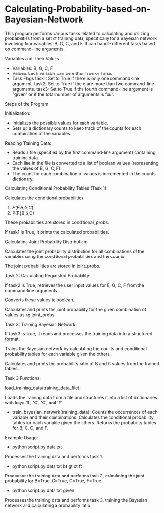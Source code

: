 # Calculating-Probability-based-on-Bayesian-Network
This program performs various tasks related to calculating and utilizing probabilities from a set of training data, specifically for a Bayesian network involving four variables: B, G, C, and F. It can handle different tasks based on command-line arguments.

Variables and Their Values
- Variables: B, G, C, F
- Values: Each variable can be either True or False.
- Task Flags
task1: Set to True if there is only one command-line argument.
task2: Set to True if there are more than two command-line arguments.
task3: Set to True if the fourth command-line argument is "given" or if the total number of arguments is four.

Steps of the Program

Initialization:

- Initializes the possible values for each variable.
- Sets up a dictionary counts to keep track of the counts for each combination of the variables.
  
Reading Training Data:

- Reads a file (specified by the first command-line argument) containing training data.
- Each line in the file is converted to a list of boolean values (representing the values of B, G, C, F).
- The count for each combination of values is incremented in the counts dictionary.

Calculating Conditional Probability Tables (Task 1):

Calculates the conditional probabilities 
1. 𝑃(𝐹∣𝐵,𝐺,𝐶)
2. P(F∣B,G,C)

These probabilities are stored in conditional_probs.

If task1 is True, it prints the calculated probabilities.

Calculating Joint Probability Distribution:

Calculates the joint probability distribution for all combinations of the variables using the conditional probabilities and the counts.

The joint probabilities are stored in joint_probs.

Task 2: Calculating Requested Probability:

If task2 is True, retrieves the user input values for B, G, C, F from the command-line arguments.

Converts these values to boolean.

Calculates and prints the joint probability for the given combination of values using joint_probs.

Task 3: Training Bayesian Network:

If task3 is True, it reads and processes the training data into a structured format.

Trains the Bayesian network by calculating the counts and conditional probability tables for each variable given the others.

Calculates and prints the probability ratio of B and C values from the trained tables.

Task 3 Functions:

load_training_data(training_data_file):

Loads the training data from a file and structures it into a list of dictionaries with keys 'B', 'G', 'C', and 'F'

- train_bayesian_network(training_data):
Counts the occurrences of each variable and their combinations.
Calculates the conditional probability tables for each variable given the others.
Returns the probability tables for B, G, C, and F.

Example Usage:

- python script.py data.txt
  
Processes the training data and performs task 1.

- python script.py data.txt bt gt ct ft
  
Processes the training data and performs task 2, calculating the joint probability for B=True, G=True, C=True, F=True.

- python script.py data.txt given
  
Processes the training data and performs task 3, training the Bayesian network and calculating a probability ratio.
